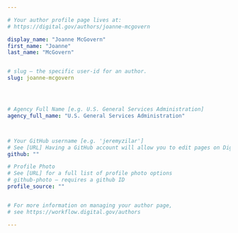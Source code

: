 ```yaml
---

# Your author profile page lives at:
# https://digital.gov/authors/joanne-mcgovern

display_name: "Joanne McGovern"
first_name: "Joanne"
last_name: "McGovern"


# slug — the specific user-id for an author.
slug: joanne-mcgovern




# Agency Full Name [e.g. U.S. General Services Administration]
agency_full_name: "U.S. General Services Administration"



# Your GitHub username [e.g. 'jeremyzilar']
# See [URL] Having a GitHub account will allow you to edit pages on DigitalGov. The image used in your GitHub account can also be used to populate your digital.gov profile photo.
github: ""

# Profile Photo
# See [URL] for a full list of profile photo options
# github-photo — requires a github ID
profile_source: ""


# For more information on managing your author page,
# see https://workflow.digital.gov/authors

---
```

